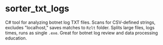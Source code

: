 # sorter_txt_logs
C# tool for analyzing botnet log TXT files. Scans for CSV-defined strings, excludes "localhost," saves matches to `Rzlt` folder. Splits large files, logs times, runs as single `.exe`. Great for botnet log review and data processing education.
